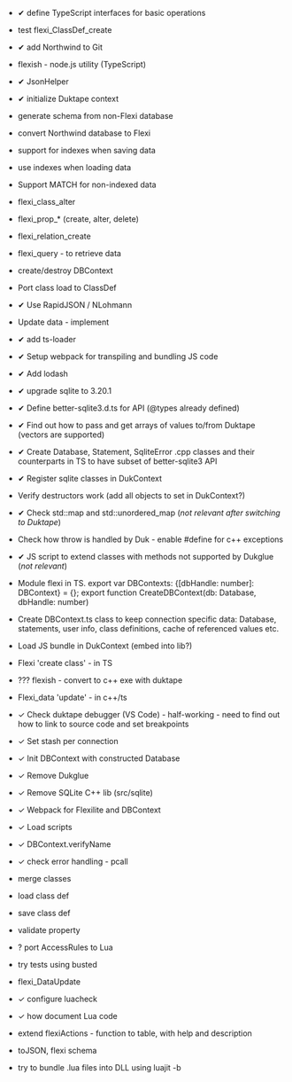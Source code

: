 * &#10004; define TypeScript interfaces for basic operations
* test flexi_ClassDef_create
* &#10004; add Northwind to Git
* flexish - node.js utility (TypeScript)
* &#10004; JsonHelper
* &#10004; initialize Duktape context
* generate schema from non-Flexi database
* convert Northwind database to Flexi
* support for indexes when saving data
* use indexes when loading data
* Support MATCH for non-indexed data
* flexi_class_alter
* flexi_prop_* (create, alter, delete)
* flexi_relation_create
* flexi_query - to retrieve data

* create/destroy DBContext
* Port class load to ClassDef
* &#10004; Use RapidJSON / NLohmann
* Update data - implement

* &#10004; add ts-loader
* &#10004; Setup webpack for transpiling and bundling JS code
* &#10004; Add lodash
* &#10004; upgrade sqlite to 3.20.1
* &#10004; Define better-sqlite3.d.ts for API (@types already defined)
* &#10004; Find out how to pass and get arrays of values to/from Duktape (vectors are supported)
* &#10004; Create Database, Statement, SqliteError .cpp classes and their 
counterparts in TS to have subset of better-sqlite3 API
* &#10004; Register sqlite classes in DukContext

* Verify destructors work (add all objects to set in DukContext?)
* &#10004; Check std::map and std::unordered_map (_not relevant after switching to Duktape_)
* Check how throw is handled by Duk - enable #define for c++ exceptions
* &#10004; JS script to extend classes with methods not supported by Dukglue (_not relevant_)
* Module flexi in TS. export var DBContexts: {[dbHandle: number]: DBContext} = {}; 
export function CreateDBContext(db: Database, dbHandle: number)
* Create DBContext.ts class to keep connection specific
data: Database, statements, user info, class definitions, cache of referenced values etc.
* Load JS bundle in DukContext (embed into lib?)
* Flexi 'create class' - in TS
* ??? flexish - convert to c++ exe with duktape
* Flexi_data 'update' - in c++/ts

* &#10003; Check duktape debugger (VS Code) - half-working - need to find out how 
to link to source code and set breakpoints
* &#10003; Set stash per connection
* &#10003; Init DBContext with constructed Database
* &#10003; Remove Dukglue
* &#10003; Remove SQLite C++ lib (src/sqlite)
* &#10003; Webpack for Flexilite and DBContext
* &#10003; Load scripts

* &#10003; DBContext.verifyName
* &#10003; check error handling - pcall
* merge classes
* load class def
* save class def
* validate property
* ? port AccessRules to Lua
* try tests using busted
* flexi_DataUpdate
* &#10003; configure luacheck
* &#10003; how document Lua code
* extend flexiActions - function to table, with help and description
* toJSON, flexi schema
* try to bundle .lua files into DLL using luajit -b 
